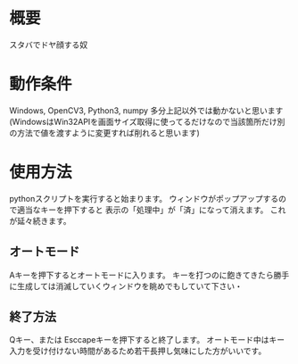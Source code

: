 # 概要
スタバでドヤ顔する奴

# 動作条件
Windows, OpenCV3, Python3, numpy
多分上記以外では動かないと思います
(WindowsはWin32APIを画面サイズ取得に使ってるだけなので当該箇所だけ別の方法で値を渡すように変更すれば削れると思います)

# 使用方法
pythonスクリプトを実行すると始まります。
ウィンドウがポップアップするので適当なキーを押下すると
表示の「処理中」が「済」になって消えます。
これが延々続きます。

## オートモード
Aキーを押下するとオートモードに入ります。
キーを打つのに飽きてきたら勝手に生成しては消滅していくウィンドウを眺めでもしていて下さい・

## 終了方法
Qキー、または Esccapeキーを押下すると終了します。
オートモード中はキー入力を受け付けない時間があるため若干長押し気味にした方がいいです。
